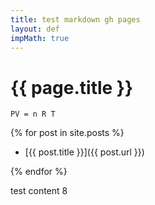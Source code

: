 ```yaml
---
title: test markdown gh pages
layout: def
impMath: true
---
```



<h1>{{ page.title }}</h1>

<div id="test">
</div>

`PV = n R T`

{% for post in site.posts %}

- [{{ post.title }}]({{ post.url }})

{% endfor %}

test content 8
